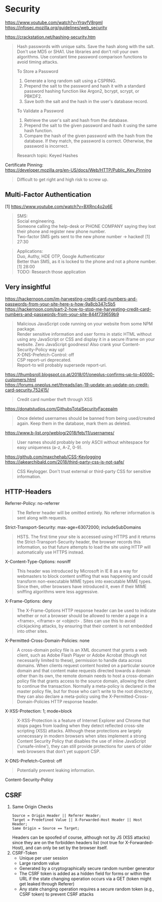 # Security

https://www.youtube.com/watch?v=YrqyfV8rgmI  
https://infosec.mozilla.org/guidelines/web_security  

https://crackstation.net/hashing-security.htm  
>Hash passwords with unique salts. Save the hash along with the salt. Don't use MD5 or SHA1. Use libraries and don't roll your own algorithms. Use constant time password comparison functions to avoid timing attacks.
>
>To Store a Password
>  1. Generate a long random salt using a CSPRNG.
>  2. Prepend the salt to the password and hash it with a standard password hashing function like Argon2, bcrypt, scrypt, or PBKDF2.
>  3. Save both the salt and the hash in the user's database record.  
>
>To Validate a Password
>  1. Retrieve the user's salt and hash from the database.
>  2. Prepend the salt to the given password and hash it using the same hash function.
>  3. Compare the hash of the given password with the hash from the database. If they match, the password is correct. Otherwise, the password is incorrect.
>
>Research topic: Keyed Hashes  

Certificate Pinning:  
https://developer.mozilla.org/en-US/docs/Web/HTTP/Public_Key_Pinning  
>Difficult to get right and high risk to screw up.

## Multi-Factor Authentication

[1] https://www.youtube.com/watch?v=BXRnc4o2o6E  
>SMS:  
>Social engineering.  
>Someone calling the help-desk or PHONE COMPANY saying they lost their phone and register new phone number.  
>Two-factor SMS gets sent to the new phone number -> hacked! [1] 27:30

>Applications:  
>Duo, Authy, HDE OTP, Google Authenticator  
>Better than SMS, as it is locked to the phone and not a phone number. [1] 28:00  
>TODO: Research those application  

## Very insightful

https://hackernoon.com/im-harvesting-credit-card-numbers-and-passwords-from-your-site-here-s-how-9a8cb347c5b5  
https://hackernoon.com/part-2-how-to-stop-me-harvesting-credit-card-numbers-and-passwords-from-your-site-844f739659b9
>Malicious JavaScript code running on your website from some NPM package.  
>Render sensitive information and user forms in static HTML without using any JavaScript or CSS and display it in a secure iframe on your website. Zero JavaScript goodness! Also crank your Content-Security-Policy way up!  
>X-DNS-Prefetch-Control: off  
>CSP report-uri deprecated.  
>Report-to will probably supersede report-uri.  

https://thumbsroll.blogspot.co.at/2018/01/oneplus-confirms-up-to-40000-customers.html  
https://forums.oneplus.net/threads/jan-19-update-an-update-on-credit-card-security.752415/
>Credit card number theft through XSS

https://donatstudios.com/GithubsTotalSecurityFacepalm
>Once deleted usernames should be banned from being used/created again. Keep them in the database, mark them as deleted.  
 
https://www.b-list.org/weblog/2018/feb/11/usernames/  
>User names should probably be only ASCII without whitespace for easy uniqueness (a-z, A-Z, 0-9).

https://github.com/maxchehab/CSS-Keylogging  
https://jakearchibald.com/2018/third-party-css-is-not-safe/  
>CSS Keylogger. Don't trust external or third-party CSS for sensitive information.  

## HTTP-Headers
Referrer-Policy: no-referrer  
>The Referer header will be omitted entirely. No referrer information is sent along with requests.  

Strict-Transport-Security: max-age=63072000; includeSubDomains  
>HSTS. The first time your site is accessed using HTTPS and it returns the Strict-Transport-Security header, the browser records this information, so that future attempts to load the site using HTTP will automatically use HTTPS instead.  

X-Content-Type-Options: nosniff  
>This header was introduced by Microsoft in IE 8 as a way for webmasters to block content sniffing that was happening and could transform non-executable MIME types into executable MIME types. Since then, other browsers have introduced it, even if their MIME sniffing algorithms were less aggressive.  

X-Frame-Options: deny  
>The X-Frame-Options HTTP response header can be used to indicate whether or not a browser should be allowed to render a page in a <frame\>, <iframe\> or <object\> . Sites can use this to avoid clickjacking attacks, by ensuring that their content is not embedded into other sites.  

X-Permitted-Cross-Domain-Policies: none  
>A cross-domain policy file is an XML document that grants a web client, such as Adobe Flash Player or Adobe Acrobat (though not necessarily limited to these), permission to handle data across domains. When clients request content hosted on a particular source domain and that content make requests directed towards a domain other than its own, the remote domain needs to host a cross-domain policy file that grants access to the source domain, allowing the client to continue the transaction. Normally a meta-policy is declared in the master policy file, but for those who can’t write to the root directory, they can also declare a meta-policy using the X-Permitted-Cross-Domain-Policies HTTP response header.  

X-XSS-Protection: 1; mode=block  
>X-XSS-Protection is a feature of Internet Explorer and Chrome that stops pages from loading when they detect reflected cross-site scripting (XSS) attacks. Although these protections are largely unnecessary in modern browsers when sites implement a strong Content Security Policy that disables the use of inline JavaScript ('unsafe-inline'), they can still provide protections for users of older web browsers that don’t yet support CSP.

X-DNS-Prefetch-Control: off
>Potentially prevent leaking information.

Content-Security-Policy 

## CSRF
1. Same Origin Checks
    ```
    Source = Origin Header || Referer Header;
    Target = Predefined Value || X-Forwarded-Host Header || Host Header;
    Same Origin = Source == Target;
    ```
    Headers can be spoofed of course, although not by JS (XSS attacks) since they are on the forbidden headers list (not true for X-Forwarded-Host), and can only be set by the browser itself.
2. CSRF-Token
    * Unique per user session
    * Large random value
    * Generated by a cryptographically secure random number generator
    * The CSRF token is added as a hidden field for forms or within the URL if the state changing operation occurs via a GET (token might get leaked through Referer)
    * Any state changing operation requires a secure random token (e.g., CSRF token) to prevent CSRF attacks
